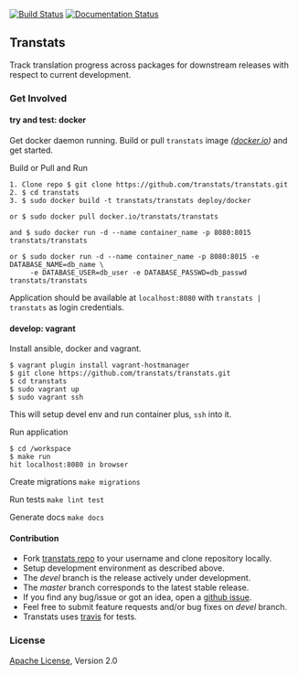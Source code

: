 [![Build Status](https://travis-ci.org/transtats/transtats.svg?branch=master)](https://travis-ci.org/transtats/transtats)
[![Documentation Status](https://readthedocs.org/projects/transtats/badge/?version=latest)](http://transtats.readthedocs.io/en/latest/?badge=latest)

## Transtats

Track translation progress across packages for downstream releases with respect to current development.


### Get Involved


#### try and test: docker


Get docker daemon running. Build or pull `transtats` image *([docker.io](https://hub.docker.com/r/transtats/transtats/))* and get started.

Build or Pull and Run

    1. Clone repo $ git clone https://github.com/transtats/transtats.git
    2. $ cd transtats
    3. $ sudo docker build -t transtats/transtats deploy/docker

    or $ sudo docker pull docker.io/transtats/transtats

    and $ sudo docker run -d --name container_name -p 8080:8015 transtats/transtats
    
    or $ sudo docker run -d --name container_name -p 8080:8015 -e DATABASE_NAME=db_name \
         -e DATABASE_USER=db_user -e DATABASE_PASSWD=db_passwd transtats/transtats

Application should be available at `localhost:8080` with `transtats | transtats` as login credentials.


#### develop: vagrant


Install ansible, docker and vagrant.

```shell
$ vagrant plugin install vagrant-hostmanager
$ git clone https://github.com/transtats/transtats.git
$ cd transtats
$ sudo vagrant up
$ sudo vagrant ssh
```

This will setup devel env and run container plus, `ssh` into it.

Run application

```shell
$ cd /workspace
$ make run
hit localhost:8080 in browser
```

Create migrations `make migrations`

Run tests `make lint test`

Generate docs `make docs`



#### Contribution

* Fork [transtats repo](https://github.com/transtats/transtats) to your username and clone repository locally.
* Setup development environment as described above.
* The *devel* branch is the release actively under development.
* The *master* branch corresponds to the latest stable release.
* If you find any bug/issue or got an idea, open a [github issue](https://github.com/transtats/transtats/issues/new).
* Feel free to submit feature requests and/or bug fixes on *devel* branch.
* Transtats uses [travis](https://travis-ci.org/transtats/transtats) for tests.


### License

[Apache License](http://www.apache.org/licenses/LICENSE-2.0), Version 2.0
